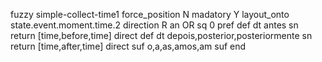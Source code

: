 fuzzy simple-collect-time1
   force_position N
   madatory Y
   layout_onto state.event.moment.time.2
   direction R
   an OR
   sq 0
   pref 
   def 
    dt antes
    sn 
    return [time,before,time]
    direct 
   def 
    dt depois,posterior,posteriormente
    sn 
    return [time,after,time]
    direct 
   suf o,a,as,amos,am
   suf 
end
